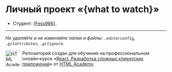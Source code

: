 # Личный проект «{what to watch}»

* Студент: [{Fess986}]({{https://github.com/fess986/}}).

---

_Не удаляйте и не изменяйте папки и файлы:_
_`.editorconfig`, `.gitattributes`, `.gitignore`._


<a href="https://htmlacademy.ru/intensive/react"><img align="left" width="50" height="50" title="HTML Academy" src="https://up.htmlacademy.ru/static/img/intensive/react/logo-for-github.png"></a>

Репозиторий создан для обучения на профессиональном онлайн‑курсе «[React. Разработка сложных клиентских приложений](https://htmlacademy.ru/intensive/react)» от [HTML Academy](https://htmlacademy.ru).
